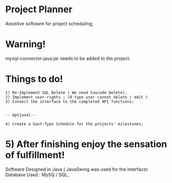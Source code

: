 # Project Planner
Assistive software for project scheduling;
 
# Warning!
mysql-connector-java.jar needs to be added to the project.

# Things to do!
	
	1) Re-Implement SQL Delete ( We need Cascade Delete);
	2) Implement user-rights ; (0 type user cannot delete / edit )
	3) Connect the interface to the completed API functions;
	
	
	-- Optional--

	4) Create a Gant-Type Schedule for the projects' milestones;


#	5) After finishing enjoy the sensation of fulfillment!

 Software Designed in Java ( JavaSwing was used for the interface)
 Database Used : MySQ / SQL;
 
